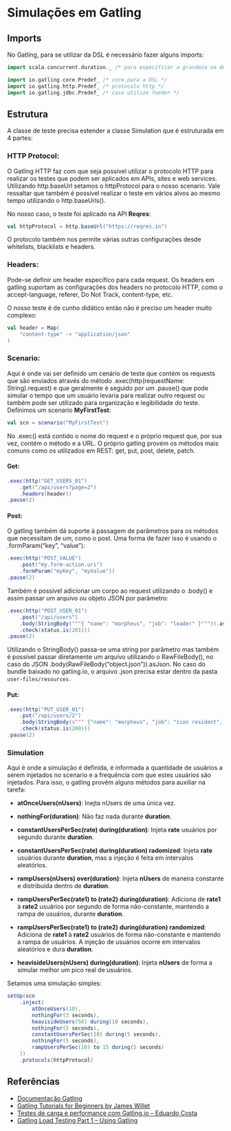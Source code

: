 ﻿# Simulações em Gatling

## **Imports**

No Gatling, para se utilizar da DSL é necessário fazer alguns imports:

```Scala
import scala.concurrent.duration._ /* para especificar a grandeza na duração de tempo */

import io.gatling.core.Predef_ /* core para a DSL */
import io.gatling.http.Predef_ /* protocolo http */
import io.gatling.jdbc.Predef_ /* caso utilize feeder */
```

## **Estrutura**

A classe de teste precisa estender a classe Simulation que é estruturada em 4 partes:

### **HTTP Protocol:**

O Gatling HTTP faz com que seja possível utilizar o protocolo HTTP para realizar os testes que podem ser aplicados em APIs, sites e web services. Utilizando http.baseUrl setamos o httpProtocol para o nosso scenario. Vale ressaltar que também é possível realizar o teste em vários alvos ao mesmo tempo utilizando o http.baseUrls().

No nosso caso, o teste foi aplicado na API **Reqres**:

```Scala
val httpProtocol = http.baseUrl("https://reqres.in")
```

O protocolo também nos permite várias outras configurações desde whitelists, blacklists e headers.

### **Headers:**

Pode-se definir um header específico para cada request. Os headers em gatling suportam as configurações dos headers no protocolo HTTP, como o accept-language, referer, Do Not Track, content-type, etc.

O nosso teste é de cunho didático então não é preciso um header muito complexo:

```Scala
val header = Map(
    "content-type" -> "application/json"
)
```

### **Scenario:**

Aqui é onde vai ser definido um cenário de teste que contém os requests que são enviados através do método .exec(http(requestName: String).request) e que geralmente é seguido por um .pause() que pode simular o tempo que um usuário levaria para realizar outro request ou também pode ser utilizado para organização e legibilidade do teste. Definimos um scenario **MyFirstTest**:

```Scala
val scn = scenario("MyFirstTest")
```

No .exec() está contido o nome do request e o próprio request que, por sua vez, contém o método e a URL. O próprio gatling provém os métodos mais comuns como os utilizados em REST: get, put, post, delete, patch.

#### **Get:**

```Scala
.exec(http("GET_USERS_01")
    .get("/api/users?page=2")
    .headers(header))
.pause(2)
```
#### **Post:**

O gatling também dá suporte à passagem de parâmetros para os métodos que necessitam de um, como o post. Uma forma de fazer isso é usando o .formParam(“key”, “value”):

```Scala
.exec(http("POST_VALUE")
    .post("my.form-action.uri")
    .formParam("myKey", "myValue"))
.pause(2)
```

Também é possível adicionar um corpo ao request utilizando o .body() e assim passar um arquivo ou objeto JSON por parâmetro:

```Scala
.exec(http("POST_USER_01")
    .post("/api/users")
    .body(StringBody("""{ "name": "morpheus", "job": "leader" }""")).asJson
    .check(status.is(201)))
.pause(2)
```

Utilizando o StringBody() passa-se uma string por parâmetro mas também é possível passar diretamente um arquivo utilizando o RawFileBody(), no caso do JSON .body(RawFileBody(“object.json”)).asJson. No caso do bundle baixado no gatling.io, o arquivo .json precisa estar dentro da pasta `user-files/resources`.

#### **Put:**

```Scala
.exec(http("PUT_USER_01")
    .put("/api/users/2")
    .body(StringBody(s""" {"name": "morpheus", "job": "zion resident", "updatedAt": "${java.time.LocalDate.now}" } """))
    .check(status.is(200)))
.pause(2)
```

### **Simulation**

Aqui é onde a simulação é definida, é informada a quantidade de usuários a serem injetados no scenario e a frequência com que estes usuários são injetados. Para isso, o gatling provém alguns métodos para auxiliar na tarefa:

* **atOnceUsers(nUsers)**: Inejta nUsers de uma única vez.

* **nothingFor(duration)**: Não faz nada durante **duration**.

* **constantUsersPerSec(rate) during(duration)**: Injeta **rate** usuários por segundo durante **duration**.

* **constantUsersPerSec(rate) during(duration) radomized**: Injeta **rate** usuários durante **duration**, mas a injeção é feita em intervalos aleatórios.

* **rampUsers(nUsers) over(duration)**: Injeta **nUsers** de maneira constante e distribuida dentro de **duration**.

* **rampUsersPerSec(rate1) to (rate2) during(duration)**: Adiciona de **rate1** à **rate2** usuários por segundo de forma não-constante, mantendo a rampa de usuários, durante **duration**.

* **rampUsersPerSec(rate1) to (rate2) during(duration) randomized**: Adiciona de **rate1** à **rate2** usuários de forma não-constante e mantendo a rampa de usuários. A injeção de usuários ocorre em intervalos aleatórios e dura **duration**.

* **heavisideUsers(nUsers) during(duration)**: Injeta **nUsers** de forma a simular melhor um pico real de usuários.

Setamos uma simulação simples:

```Scala
setUp(scn
    .inject(
        atOnceUsers(10),
        nothingFor(3 seconds),
        heavisideUsers(50) during(10 seconds),
        nothingFor(5 seconds),
        constantUsersPerSec(10) during(5 seconds),
        nothingFor(5 seconds),
        rampUsersPerSec(10) to 15 during(5 seconds)
    ))
    .protocols(httpProtocol)
```

## **Referências**

* [Documentação Gatling](https://gatling.io/docs/current/)
* [Gatling Tutorials for Beginners by James Willet](https://www.youtube.com/watch?v=6Uc--YQMwf4&list=PLw_jGKXm9lIYpTotIJ-R31pXS7qqwXstt)
* [Testes de carga e performance com Gatling.io – Eduardo Costa](https://www.youtube.com/watch?v=-tk24HMG41g)
* [Gatling Load Testing Part 1 – Using Gatling](https://blog.codecentric.de/en/2017/06/gatling-load-testing-part-1-using-gatling/)
  
